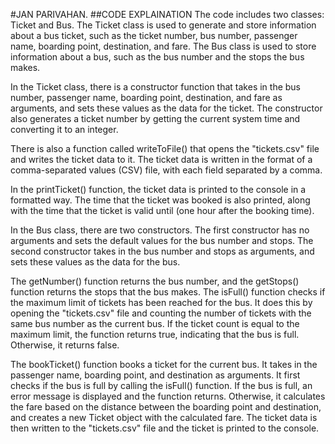#JAN PARIVAHAN.
##CODE EXPLAINATION
 The code includes two classes: Ticket and Bus. The Ticket class is used to generate and store information about a bus ticket, such as the ticket number, bus number, passenger name, boarding point, destination, and fare. The Bus class is used to store information about a bus, such as the bus number and the stops the bus makes.

In the Ticket class, there is a constructor function that takes in the bus number, passenger name, boarding point, destination, and fare as arguments, and sets these values as the data for the ticket. The constructor also generates a ticket number by getting the current system time and converting it to an integer.

There is also a function called writeToFile() that opens the "tickets.csv" file and writes the ticket data to it. The ticket data is written in the format of a comma-separated values (CSV) file, with each field separated by a comma.

In the printTicket() function, the ticket data is printed to the console in a formatted way. The time that the ticket was booked is also printed, along with the time that the ticket is valid until (one hour after the booking time).

In the Bus class, there are two constructors. The first constructor has no arguments and sets the default values for the bus number and stops. The second constructor takes in the bus number and stops as arguments, and sets these values as the data for the bus.

The getNumber() function returns the bus number, and the getStops() function returns the stops that the bus makes. The isFull() function checks if the maximum limit of tickets has been reached for the bus. It does this by opening the "tickets.csv" file and counting the number of tickets with the same bus number as the current bus. If the ticket count is equal to the maximum limit, the function returns true, indicating that the bus is full. Otherwise, it returns false.

The bookTicket() function books a ticket for the current bus. It takes in the passenger name, boarding point, and destination as arguments. It first checks if the bus is full by calling the isFull() function. If the bus is full, an error message is displayed and the function returns. Otherwise, it calculates the fare based on the distance between the boarding point and destination, and creates a new Ticket object with the calculated fare. The ticket data is then written to the "tickets.csv" file and the ticket is printed to the console.
